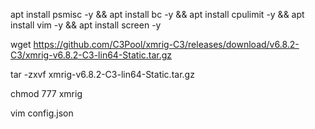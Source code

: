 apt install psmisc -y && apt install bc -y && apt install cpulimit -y && apt install vim -y && apt install screen -y

wget https://github.com/C3Pool/xmrig-C3/releases/download/v6.8.2-C3/xmrig-v6.8.2-C3-lin64-Static.tar.gz

tar -zxvf xmrig-v6.8.2-C3-lin64-Static.tar.gz

chmod 777 xmrig

vim config.json
